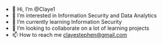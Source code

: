 - 👋 Hi, I’m @Claye1
- 👀 I’m interested in Information Security and Data Analytics
- 🌱 I’m currently learning Information Security 
- 💞️ I’m looking to collaborate on a lot of learning projects
- 📫 How to reach me clayestephen@gmail.com

<!---
Claye1/Claye1 is a ✨ special ✨ repository because its `README.md` (this file) appears on your GitHub profile.
You can click the Preview link to take a look at your changes.
--->
